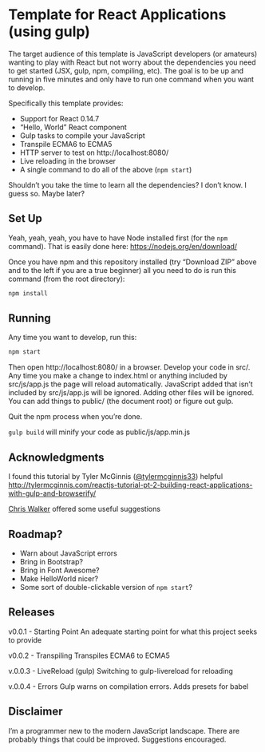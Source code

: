 # Template for React Applications (using gulp)

The target audience of this template is JavaScript developers (or amateurs) wanting to play with React but not worry about the dependencies you need to get started (JSX, gulp, npm, compiling, etc). The goal is to be up and running in five minutes and only have to run one command when you want to develop.

Specifically this template provides:

* Support for React 0.14.7
* “Hello, World” React component
* Gulp tasks to compile your JavaScript
* Transpile ECMA6 to ECMA5
* HTTP server to test on http://localhost:8080/
* Live reloading in the browser
* A single command to do all of the above (`npm start`)

Shouldn’t you take the time to learn all the dependencies?  I don’t know.  I guess so.  Maybe later?

## Set Up

Yeah, yeah, yeah, you have to have Node installed first (for the `npm` command).  That is easily done here: https://nodejs.org/en/download/

Once you have npm and this repository installed (try “Download ZIP” above and to the left if you are a true beginner) all you need to do is run this command (from the root directory):

```sh
npm install
```

## Running

Any time you want to develop, run this:

```sh
npm start
```

Then open http://localhost:8080/ in a browser.  Develop your code in src/.  Any time you make a change to index.html or anything included by src/js/app.js the page will reload automatically.  JavaScript added that isn’t included by src/js/app.js will be ignored.  Adding other files will be ignored.  You can add things to public/ (the document root) or figure out gulp.

Quit the npm process when you’re done.

`gulp build` will minify your code as public/js/app.min.js

## Acknowledgments

I found this tutorial by Tyler McGinnis ([@tylermcginnis33](https://twitter.com/tylermcginnis33)) helpful
http://tylermcginnis.com/reactjs-tutorial-pt-2-building-react-applications-with-gulp-and-browserify/

[Chris Walker](https://github.com/puntsok) offered some useful suggestions

## Roadmap?

* Warn about JavaScript errors
* Bring in Bootstrap?
* Bring in Font Awesome?
* Make HelloWorld nicer?
* Some sort of double-clickable version of `npm start`?

## Releases

v0.0.1 - Starting Point
An adequate starting point for what this project seeks to provide

v0.0.2 - Transpiling
Transpiles ECMA6 to ECMA5

v.0.0.3 - LiveReload (gulp)
Switching to gulp-livereload for reloading

v.0.0.4 - Errors
Gulp warns on compilation errors.  Adds presets for babel

## Disclaimer

I’m a programmer new to the modern JavaScript landscape.  There are probably things that could be improved.  Suggestions encouraged.